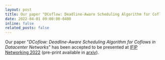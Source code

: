 ```yaml
---
layout: post
title: Our paper "DCoflow: Deadline-Aware Scheduling Algorithm for Coflows in Datacenter Networks" has been accepted to IFIP Networking
date: 2022-04-01 09:00:00-0400
inline: false
related_posts: false
---
```


Our paper "*DCoflow: Deadline-Aware Scheduling Algorithm for Coflows in Datacenter Networks*" has been accepted to be presented at [IFIP Networking 2022](https://networking.ifip.org/2022/) (pre-print available in [arxiv](https://arxiv.org/abs/2205.01229)).
